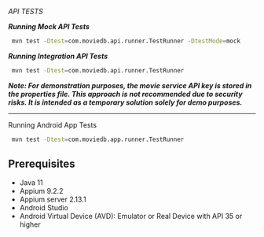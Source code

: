 *API TESTS*

***Running Mock API Tests***
```bash
 mvn test -Dtest=com.moviedb.api.runner.TestRunner -DtestMode=mock
```

***Running Integration API Tests***
```bash
 mvn test -Dtest=com.moviedb.api.runner.TestRunner
 ```
 
***Note: For demonstration purposes, the movie service API key is stored in the properties file. This approach is not recommended due to security risks. It is intended as a temporary solution solely for demo purposes.***
***

Running Android App Tests
```bash
 mvn test -Dtest=com.moviedb.app.runner.TestRunner
```

## Prerequisites
- Java 11
- Appium 9.2.2
- Appium server 2.13.1
- Android Studio
- Android Virtual Device (AVD): Emulator or Real Device with API 35 or higher